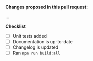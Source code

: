 **Changes proposed in this pull request:**

...

**Checklist**

- [ ] Unit tests added
- [ ] Documentation is up-to-date
- [ ] Changelog is updated
- [ ] Ran `npm run build:all`